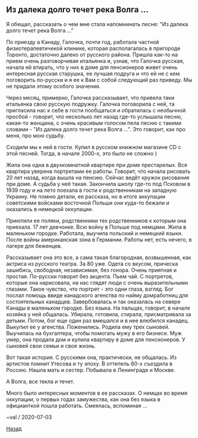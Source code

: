 ## Из далека долго течет река Волга ...

Я обещал, рассказать о чем мне стала напомнинать песня: "Из далека долго течет река Волга ..."

По приезду а Канаду, Галочка, почти год, работала частной физиотерапевтичекой клинике, которая располагалась в пригороде Торонто, достаточно далеко от русского района. Пришла как-то на прием очень разговорчивая итальянка и, узнав, что Галочка русская, начала ей втирать, что у них в доме для пенсионеров живет очень интересная русская старушка, ее лучшая подруга и что ей не с кем поговорить по-русски и я ее к Вам с собой следующий раз приведу. Мы не придали этому особого значения.

Через месяц, примерно, Галочка рассказывает, что привела таки итальянка свою русскую подружку. Галочка поговорила с ней, та пригласила нас к себе в гости пообщаться и обратилась с необычной просбой - говорит, что несколько лет назад где-то услышала песню, какая-то женщина, с очень красивым голосом пела песню с такими словами - "Из далека долго течет река Волга ...". Это говорит, как про меня, про мою судьбу.

Сходили мы к ней в гости. Купил в русском книжном магазине  CD с этой песней. Тогда, в начале 2000-х, это было не сложно )

Жила она одна в двухкомнатной квартире при доме престарелых. Вся квартира уверена портретами ее работы. Говорит, что начала рисовать 20 лет назад, когда вышла на пенсию. Сейчас ведёт кружок рисования при доме. А судьба у неё такая. Закончила школу где-то под Псковом в 1939 году и на лето поехала в гости к родственникам на западную Украину. Не помню детали, ее рассказа, но в итоге аккупации советскими войсками восточной Польши они куда-то бежали и оказались в немецкой оккупации.

Приютили ее поляки, родственники тех родственников к которым она приехала. 17 лет девчонке. Всю войну в Польше под немцами. Жила в маленьком городке. Работала, выучила польский и немецкий языки. После войны американская зона в Германии. Работы нет, есть нечего, в лагере для беженцев.

Рассказывает она это все, а сама такая благородная, возвышенная, как актриса из русского театра. За 80 уже. Одета со вкусом, прическа зашибись, свободная, независимая, без гонора. Очень приятная и простая. По-русски говорит без акцента. Пьем чай. С портретов, которые она нарисовала, на нас глядят люди с очень выразительными глазами. Такое чувство, что портрет - это одни глаза, взгляд.
Бог послал помощь ввиде канадского агенства по найму домработниц для состоятельных канадцев. Завербовалась и так оказалась на севере Канады в маленьком городке. Без языка. На пальцах, говорит, в начале хозяйка у ней общалась. Убирала, готовила, стирала, присматривала за детьми. Потом, бог еще один раз вмешался и в нее влюбился канадец. Выкупил ее у агенства. Поженились. Родила ему трех сыновей. Выучилась на бухгалтера, чтобы помогать мужу в его бизнесе. Муж умер, она продала дом и купила квартиру в доме для пенсионеров. У сыновей свои семьи и своя жизнь. 

Вот такая история. С русскими она, практически, не общалась. Из артистов помнит Утесова и ту эпоху.
В оттепель 60-х съездила в Россию. Нашла мать и сестер. Побывала в Ленинграде и Москве.

А Волга, все текла и течет.

Много было интересных моментов в ее рассказах. О немцах во время оккупации, о первых годах замужества, как она без языка в официанткой пошла работать. Смеялась, вспоминая ...

~val / 2020-07-03

[Назад](README.md)
